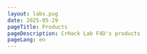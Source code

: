 ```yaml
---
layout: labs.pug
date: 2025-05-29
pageTitle: Products
pageDescription: CrHack Lab F4D's products
pageLang: en
---
```


<!-- Content comes from Pug file and collections -->
